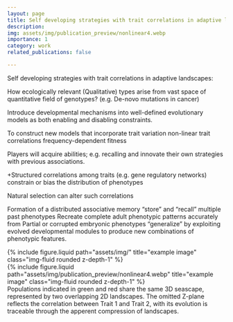 ```yaml
---
layout: page
title: Self developing strategies with trait correlations in adaptive landscapes
description:
img: assets/img/publication_preview/nonlinear4.webp
importance: 1
category: work
related_publications: false

---
```

Self developing strategies with trait correlations in adaptive landscapes:

How ecologically relevant (Qualitative) types arise from vast space of quantitative field of genotypes? (e.g. De-novo mutations in cancer)

Introduce developmental mechanisms into well-defined evolutionary models as both enabling and disabling constraints.

To construct new models that incorporate
trait variation
non-linear trait correlations
frequency-dependent fitness

Players will acquire abilities; e.g. recalling and innovate their own strategies with previous associations.

+Structured correlations among traits (e.g. gene regulatory networks)
	constrain or bias the distribution of phenotypes

Natural selection can alter such correlations

Formation of a distributed associative memory 					“store” and 	“recall” multiple past phenotypes
Recreate complete adult phenotypic patterns accurately from Partial or corrupted embryonic phenotypes
“generalize” by exploiting evolved developmental modules to produce new combinations of phenotypic features.


<div class="row">
    <div class="col-sm mt-3 mt-md-0">
        {% include figure.liquid path="assets/img/" title="example image" class="img-fluid rounded z-depth-1" %}
    </div>
</div>
<div class="caption">
</div>
<div class="">
</div>


<div class="row">
    <div class="col-sm mt-3 mt-md-0">
        {% include figure.liquid path="assets/img/publication_preview/nonlinear4.webp" title="example image" class="img-fluid rounded z-depth-1" %}
    </div>
</div>
<div class="caption">
    Populations indicated in green and red share the same 3D seascape, represented by two overlapping 2D landscapes. The omitted Z-plane reflects the correlation between Trait 1 and Trait 2, with its evolution is traceable through the apperent compression of landscapes.
</div>
<div class="">
</div>
